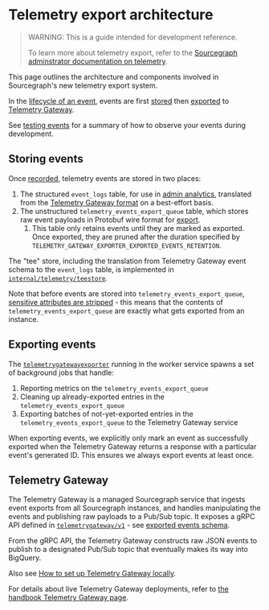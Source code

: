 # Telemetry export architecture

> WARNING: This is a guide intended for development reference.
>
> To learn more about telemetry export, refer to the [Sourcegraph adminstrator documentation on telemetry](../../../admin/telemetry/index.md).

This page outlines the architecture and components involved in Sourcegraph's new telemetry export system.

In the [lifecycle of an event](./index.md#event-lifecycle), events are first [stored](#storing-events) then [exported](#exporting-events) to [Telemetry Gateway](#telemetry-gateway).

See [testing events](./index.md#testing-events) for a summary of how to observe your events during development.

## Storing events

Once [recorded](./index.md#recording-events), telemetry events are stored in two places:

1. The structured `event_logs` table, for use in [admin analytics](../../../admin/analytics.md), translated from the [Telemetry Gateway format](./index.md#exported-event-schema) on a best-effort basis.
2. The unstructured `telemetry_events_export_queue` table, which stores raw event payloads in Protobuf wire format for [export](#exporting-events).
   1. This table only retains events until they are marked as exported. Once exported, they are pruned after the duration specified by `TELEMETRY_GATEWAY_EXPORTER_EXPORTED_EVENTS_RETENTION`.

The "tee" store, including the translation from Telemetry Gateway event schema to the `event_logs` table, is implemented in [`internal/telemetry/teestore`](https://github.com/sourcegraph/sourcegraph/blob/main/internal/telemetry/teestore).

Note that before events are stored into `telemetry_events_export_queue`, [sensitive attributes are stripped](./index.md#sensitive-attributes) - this means that the contents of `telemetry_events_export_queue` are exactly what gets exported from an instance.

## Exporting events

The [`telemetrygatewayexporter`](https://github.com/sourcegraph/sourcegraph/blob/main/cmd/worker/internal/telemetrygatewayexporter/telemetrygatewayexporter.go) running in the worker service spawns a set of background jobs that handle:

1. Reporting metrics on the `telemetry_events_export_queue`
2. Cleaning up already-exported entries in the `telemetry_events_export_queue`
3. Exporting batches of not-yet-exported entries in the `telemetry_events_export_queue` to the Telemetry Gateway service

When exporting events, we explicitly only mark an event as successfully exported when the Telemetry Gateway returns a response with a particular event's generated ID. This ensures we always export events at least once.

## Telemetry Gateway

The Telemetry Gateway is a managed Sourcegraph service that ingests event exports from all Sourcegraph instances, and handles manipulating the events and publishing raw payloads to a Pub/Sub topic.
It exposes a gRPC API defined in [`telemetrygateway/v1`](https://github.com/sourcegraph/sourcegraph/tree/main/internal/telemetrygateway/v1) - see [exported events schema](./index.md#exported-event-schema).

From the gRPC API, the Telemetry Gateway constructs raw JSON events to publish to a designated Pub/Sub topic that eventually makes its way into BigQuery.

Also see [How to set up Telemetry Gateway locally](../../how-to/telemetry_gateway.md).

For details about live Telemetry Gateway deployments, refer to [the handbook Telemetry Gateway page](https://handbook.sourcegraph.com/departments/engineering/teams/core-services/managed-services/telemetry-gateway/).
